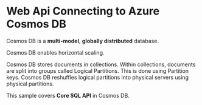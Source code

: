# Web Api Connecting to Azure Cosmos DB

Cosmos DB is a **multi-model**, **globally distributed** database.

Cosmos DB enables horizontal scaling.

Cosmos DB stores documents in collections. Within collections, documents are split into groups called Logical Partitions. This is done using Partition keys. Cosmos DB reshuffles logical partitions into physical servers using physical partitions.

This sample covers **Core SQL API** in Cosmos DB.
